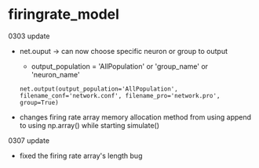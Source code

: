 # firingrate_model

0303 update

* net.ouput -> can now choose specific neuron or group to output
    
    * output_population = 'AllPopulation' or 'group_name' or 'neuron_name'
    ```
    net.output(output_population='AllPopulation', filename_conf='network.conf', filename_pro='network.pro', group=True)
    ```
* changes firing rate array memory allocation method from using append to using np.array() while starting simulate() 

0307 update

* fixed the firing rate array's length bug

